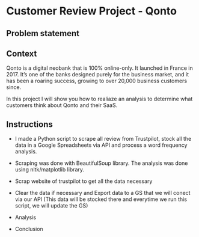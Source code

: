 # Customer Review Project - Qonto
##  Problem statement

## Context

Qonto is a digital neobank that is 100% online-only. It launched in France in 2017. It’s one of the banks designed purely for the business market, and it has been a roaring success, growing to over 20,000 business customers since.

In this project I will show you how to realiaze an analysis to determine what customers think about Qonto and their SaaS.

## Instructions

- I made a Python script to scrape all review from Trustpilot, stock all the data in a Google Spreadsheets via API and process a word frequency analysis.

- Scraping was done with BeautifulSoup library. The analysis was done using nltk/matplotlib library.

- Scrap website of trustpilot to get all the data necessary

- Clear the data if necessary and Export data to a GS that we will conect via our API (This data will be stocked there and everytime we run this script, we will update the GS)

- Analysis

- Conclusion
